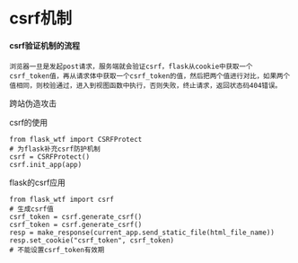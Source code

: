 # csrf机制



#### csrf验证机制的流程

```
浏览器一旦是发起post请求，服务端就会验证csrf，flask从cookie中获取一个csrf_token值，再从请求体中获取一个csrf_token的值，然后把两个值进行对比，如果两个值相同，则校验通过，进入到视图函数中执行，否则失败，终止请求，返回状态码404错误。
```



跨站伪造攻击

csrf的使用

```
from flask_wtf import CSRFProtect
# 为flask补充csrf防护机制
csrf = CSRFProtect()
csrf.init_app(app)
```

flask的csrf应用

```
from flask_wtf import csrf
# 生成csrf值
csrf_token = csrf.generate_csrf()
csrf_token = csrf.generate_csrf()
resp = make_response(current_app.send_static_file(html_file_name))
resp.set_cookie("csrf_token", csrf_token)
# 不能设置csrf_token有效期

```

